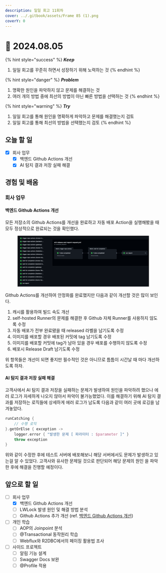 ```yaml
---
description: 일일 회고 11회차
cover: ../.gitbook/assets/Frame 85 (1).png
coverY: 0
---
```


# 🙂 2024.08.05

{% hint style="success" %}
_**Keep**_

1. 일일 회고를 꾸준히 하면서 성장하기 위해 노력하는 것
{% endhint %}

{% hint style="danger" %}
_**Problem**_

1. 명확한 원인을 파악하지 않고 문제를 해결하는 것
2. 여러 개의 방법 중에 최선의 방법이 아닌 빠른 방법을 선택하는 것
{% endhint %}

{% hint style="warning" %}
_**Try**_

1. 일일 회고를 통해 원인을 명확하게 파악하고 문제를 해결했는지 검토
2. 일일 회고를 통해 최선의 방법을 선택했는지 검토
{% endhint %}

## 오늘 할 일

* [x] 회사 업무
  * [x] 백엔드 Github Actions 개선
  * [x] AI 탐지 결과 저장 실패 해결

## 경험 및 배움

### 회사 업무

#### 백엔드 Github Actions 개선

모든 저장소의 Github Actions를 개선을 완료하고 자동 배포 Action을 실행해봤을 때 모두 정상적으로 완료되는 것을 확인했다.

<figure><img src="../.gitbook/assets/image (12).png" alt=""><figcaption></figcaption></figure>

Github Actions를 개선하여 안정화를 완료했지만 다음과 같이 개선할 것은 많이 보인다.

1. 캐시를 활용하여 빌드 속도 개선
2. self-hosted Runner의 문제를 해결한 후 Github 자체 Runner를 사용하지 않도록 수정
3. 자동 배포가 전부 완료됐을 때 released 라벨을 남기도록 수정
4. 이미지를 배포할 경우 배포된 커밋에 tag 남기도록 수정
5. 이미지를 배포할 커밋에 tag가 남아 있을 경우 배포를 수행하지 않도록 수정
6. 배포시 Release Draft 남기도록 수정

위 항목들은 개선이 되면 좋지만 필수적인 것은 아니므로 틈틈이 시간날 때 마다 개선하도록 하자.



#### AI 탐지 결과 저장 실패 해결

고객사에서 AI 탐지 결과 저장을 실패하는 문제가 발생하여 원인을 파악하려 했으나 에러 로그가 자세하게 나오지 않아서 파악이 불가능했었다. 이를 해결하기 위해 AI 탐지 결과를 저장하는 로직들에 상세하게 에러 로그가 남도록 다음과 같이 여러 곳에 로깅을 남겨놓았다.

```kotlin
runCatching {
    // 수행 로직
}.getOrElse { exception ->
    logger.error { "발생한 문제 [ 파라미터 : $parameter ]" }
    throw exception
}
```



위와 같이 수정한 후에 테스트 서버에 배포해보니 해당 서버에서도 문제가 발생하고 있는걸 알 수 있었다. 고객사와 유사한 문제일 것으로 판단되어 해당 문제의 원인 을 파악한 후에 해결을 진행할 예정이다.



## 앞으로 할 일

* [ ] 회사 업무
  * [x] 백엔드 Github Actions 개선
  * [ ] LWLock 발생 원인 및 해결 방법 분석
  * [ ] Github Actions 추가 개선 (ref. [백엔드 Github Actions 개선](https://jimmyblog.gitbook.io/jimmys-blog/v/jimmys-log#undefined-2))
* [ ] 개인 학습
  * [ ] AOP의 Joinpoint 분석
  * [ ] @Transactional 동작원리 학습
  * [ ] Webflux와 R2DBC에서의 페이징 활용법 조사
* [ ] 사이드 프로젝트
  * [ ] 알림 기능 설계
  * [ ] Swagger Docs 보완
  * [ ] @Profile 적용
